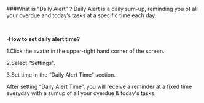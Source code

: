 ###What is “Daily Alert” ?
Daily Alert is a daily sum-up, reminding you of all your overdue and today’s tasks at a specific time each day.

<br />

**-How to set daily alert time?**
<br />

1.Click the avatar in the upper-right hand corner of the screen.

2.Select “Settings”.

3.Set time in the “Daily Alert Time” section.

After setting “Daily Alert Time”, you will receive a reminder at a fixed time everyday with a sumup of all your overdue & today's tasks.
